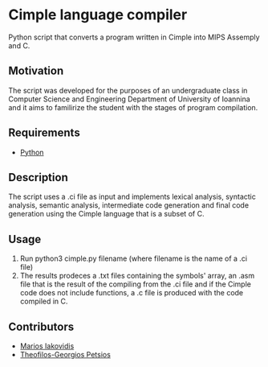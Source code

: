 # Cimple language compiler
Python script that converts a program written in Cimple into MIPS Assemply and C.

## Motivation
The script was developed for the purposes of an undergraduate class in Computer Science and Engineering Department of University of Ioannina and it aims to familirize the student with the stages of program compilation.

## Requirements
+ [Python](https://www.python.org/)

## Description
The script uses a .ci file as input and implements lexical analysis, syntactic analysis, semantic analysis, intermediate code generation and final code generation using the Cimple language that is a subset of C.

## Usage
1. Run python3 cimple.py filename (where filename is the name of a .ci file)
2. The results prodeces a .txt files containing the symbols' array, an .asm file that is the result of the compiling from the .ci file and if the Cimple code does not include functions, a .c file is produced with the code compiled in C.

## Contributors
+ [Marios Iakovidis](https://github.com/mariosjkb)
+ [Theofilos-Georgios Petsios](https://github.com/teopets)